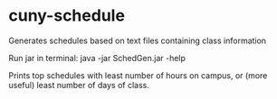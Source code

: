 # cuny-schedule
Generates schedules based on text files containing class information

Run jar in terminal:
java -jar SchedGen.jar -help

Prints top schedules with least number of hours on campus, or (more useful) least number of days of class.

